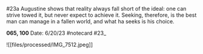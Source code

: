 #23a
Augustine shows that reality always fall short of the ideal: one can strive towed it, but never expect to achieve it. Seeking, therefore, is the best man can manage in a fallen world, and what ha seeks is his choice.


**065, 100** 
Date: 6/20/23
 #notecard
 #23_ 

![[files/processed/IMG_7512.jpeg]]